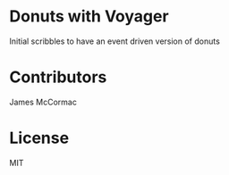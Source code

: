 # Donuts with Voyager

Initial scribbles to have an event driven version of donuts

# Contributors

James McCormac

# License

MIT
